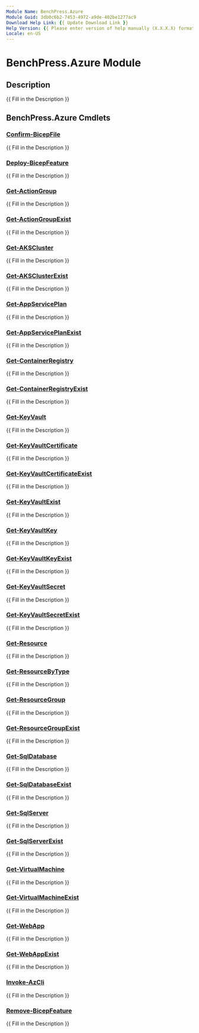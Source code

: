 ```yaml
---
Module Name: BenchPress.Azure
Module Guid: 3db0c6b2-7453-4972-a9de-402be1277ac9
Download Help Link: {{ Update Download Link }}
Help Version: {{ Please enter version of help manually (X.X.X.X) format }}
Locale: en-US
---
```


# BenchPress.Azure Module
## Description
{{ Fill in the Description }}

## BenchPress.Azure Cmdlets
### [Confirm-BicepFile](Confirm-BicepFile.md)
{{ Fill in the Description }}

### [Deploy-BicepFeature](Deploy-BicepFeature.md)
{{ Fill in the Description }}

### [Get-ActionGroup](Get-ActionGroup.md)
{{ Fill in the Description }}

### [Get-ActionGroupExist](Get-ActionGroupExist.md)
{{ Fill in the Description }}

### [Get-AKSCluster](Get-AKSCluster.md)
{{ Fill in the Description }}

### [Get-AKSClusterExist](Get-AKSClusterExist.md)
{{ Fill in the Description }}

### [Get-AppServicePlan](Get-AppServicePlan.md)
{{ Fill in the Description }}

### [Get-AppServicePlanExist](Get-AppServicePlanExist.md)
{{ Fill in the Description }}

### [Get-ContainerRegistry](Get-ContainerRegistry.md)
{{ Fill in the Description }}

### [Get-ContainerRegistryExist](Get-ContainerRegistryExist.md)
{{ Fill in the Description }}

### [Get-KeyVault](Get-KeyVault.md)
{{ Fill in the Description }}

### [Get-KeyVaultCertificate](Get-KeyVaultCertificate.md)
{{ Fill in the Description }}

### [Get-KeyVaultCertificateExist](Get-KeyVaultCertificateExist.md)
{{ Fill in the Description }}

### [Get-KeyVaultExist](Get-KeyVaultExist.md)
{{ Fill in the Description }}

### [Get-KeyVaultKey](Get-KeyVaultKey.md)
{{ Fill in the Description }}

### [Get-KeyVaultKeyExist](Get-KeyVaultKeyExist.md)
{{ Fill in the Description }}

### [Get-KeyVaultSecret](Get-KeyVaultSecret.md)
{{ Fill in the Description }}

### [Get-KeyVaultSecretExist](Get-KeyVaultSecretExist.md)
{{ Fill in the Description }}

### [Get-Resource](Get-Resource.md)
{{ Fill in the Description }}

### [Get-ResourceByType](Get-ResourceByType.md)
{{ Fill in the Description }}

### [Get-ResourceGroup](Get-ResourceGroup.md)
{{ Fill in the Description }}

### [Get-ResourceGroupExist](Get-ResourceGroupExist.md)
{{ Fill in the Description }}

### [Get-SqlDatabase](Get-SqlDatabase.md)
{{ Fill in the Description }}

### [Get-SqlDatabaseExist](Get-SqlDatabaseExist.md)
{{ Fill in the Description }}

### [Get-SqlServer](Get-SqlServer.md)
{{ Fill in the Description }}

### [Get-SqlServerExist](Get-SqlServerExist.md)
{{ Fill in the Description }}

### [Get-VirtualMachine](Get-VirtualMachine.md)
{{ Fill in the Description }}

### [Get-VirtualMachineExist](Get-VirtualMachineExist.md)
{{ Fill in the Description }}

### [Get-WebApp](Get-WebApp.md)
{{ Fill in the Description }}

### [Get-WebAppExist](Get-WebAppExist.md)
{{ Fill in the Description }}

### [Invoke-AzCli](Invoke-AzCli.md)
{{ Fill in the Description }}

### [Remove-BicepFeature](Remove-BicepFeature.md)
{{ Fill in the Description }}

